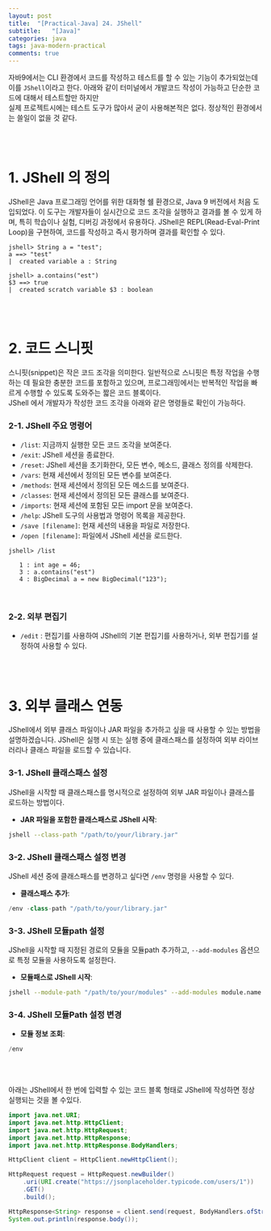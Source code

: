 ```yaml
---
layout: post
title:  "[Practical-Java] 24. JShell"
subtitle:   "[Java]"
categories: java
tags: java-modern-practical
comments: true
---
```


자바9에서는 CLI 환경에서 코드를 작성하고 테스트를 할 수 있는 기능이 추가되었는데 이를 `JShell`이라고 한다. 아래와 같이 터미널에서 개발코드 작성이 가능하고 단순한 코드에 대해서 테스트할만 하지만  
실제 프로젝트시에는 테스트 도구가 많아서 굳이 사용해본적은 없다. 정상적인 환경에서는 쓸일이 없을 것 같다.

<br><br>


# 1. JShell 의 정의

JShell은 Java 프로그래밍 언어를 위한 대화형 쉘 환경으로, Java 9 버전에서 처음 도입되었다. 이 도구는 개발자들이 실시간으로 코드 조각을 실행하고 결과를 볼 수 있게 하며, 특히 학습이나 실험, 디버깅 과정에서 유용하다. JShell은 REPL(Read-Eval-Print Loop)을 구현하여, 코드를 작성하고 즉시 평가하며 결과를 확인할 수 있다.

```shell
jshell> String a = "test";
a ==> "test"
|  created variable a : String

jshell> a.contains("est")
$3 ==> true
|  created scratch variable $3 : boolean
```

<br><br>


# 2. 코드 스니핏

스니핏(snippet)은 작은 코드 조각을 의미한다. 일반적으로 스니핏은 특정 작업을 수행하는 데 필요한 충분한 코드를 포함하고 있으며, 프로그래밍에서는 반복적인 작업을 빠르게 수행할 수 있도록 도와주는 짧은 코드 블록이다.  
JShell 에서 개발자가 작성한 코드 조각을 아래와 같은 명령들로 확인이 가능하다.

### 2-1. JShell 주요 명령어

- `/list`: 지금까지 실행한 모든 코드 조각을 보여준다.
- `/exit`: JShell 세션을 종료한다.
- `/reset`: JShell 세션을 초기화한다, 모든 변수, 메소드, 클래스 정의를 삭제한다.
- `/vars`: 현재 세션에서 정의된 모든 변수를 보여준다.
- `/methods`: 현재 세션에서 정의된 모든 메소드를 보여준다.
- `/classes`: 현재 세션에서 정의된 모든 클래스를 보여준다.
- `/imports`: 현재 세션에 포함된 모든 import 문을 보여준다.
- `/help`: JShell 도구의 사용법과 명령어 목록을 제공한다.
- `/save [filename]`: 현재 세션의 내용을 파일로 저장한다.
- `/open [filename]`: 파일에서 JShell 세션을 로드한다.

```JShell
jshell> /list

   1 : int age = 46;
   3 : a.contains("est")
   4 : BigDecimal a = new BigDecimal("123");
```

<br>


### 2-2. 외부 편집기

- `/edit` : 편집기를 사용하여 JShell의 기본 편집기를 사용하거나, 외부 편집기를 설정하여 사용할 수 있다.

<br><br>


# 3. 외부 클래스 연동

JShell에서 외부 클래스 파일이나 JAR 파일을 추가하고 싶을 때 사용할 수 있는 방법을 설명하겠습니다. JShell은 실행 시 또는 실행 중에 클래스패스를 설정하여 외부 라이브러리나 클래스 파일을 로드할 수 있습니다.

### 3-1. JShell 클래스패스 설정

JShell을 시작할 때 클래스패스를 명시적으로 설정하여 외부 JAR 파일이나 클래스를 로드하는 방법이다.

- **JAR 파일을 포함한 클래스패스로 JShell 시작**:

```bash
jshell --class-path "/path/to/your/library.jar"
```


### 3-2. JShell 클래스패스 설정 변경

JShell 세션 중에 클래스패스를 변경하고 싶다면 `/env` 명령을 사용할 수 있다.

- **클래스패스 추가**:

```java
/env -class-path "/path/to/your/library.jar"
```


### 3-3. JShell 모듈path 설정

JShell을 시작할 때 지정된 경로의 모듈을 모듈path 추가하고, `--add-modules` 옵션으로 특정 모듈을 사용하도록 설정한다.

- **모듈패스로 JShell 시작**:

```bash
jshell --module-path "/path/to/your/modules" --add-modules module.name
```


### 3-4. JShell 모듈Path 설정 변경

- **모듈 정보 조회**:

```java
/env
```

<br><br>

아래는 JShell에서 한 번에 입력할 수 있는 코드 블록 형태로 JShell에 작성하면 정상 실행되는 것을 볼 수있다.

```java
import java.net.URI;
import java.net.http.HttpClient;
import java.net.http.HttpRequest;
import java.net.http.HttpResponse;
import java.net.http.HttpResponse.BodyHandlers;

HttpClient client = HttpClient.newHttpClient();

HttpRequest request = HttpRequest.newBuilder()
    .uri(URI.create("https://jsonplaceholder.typicode.com/users/1"))
    .GET()
    .build();

HttpResponse<String> response = client.send(request, BodyHandlers.ofString());
System.out.println(response.body());
```

<br><br>


